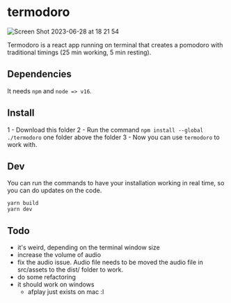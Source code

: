 # termodoro
![Screen Shot 2023-06-28 at 18 21 54](https://github.com/giovanemachado/termodoro/assets/33123137/90badcc6-5b20-45f9-a7db-3571e0eef04f)

Termodoro is a react app running on terminal that creates a pomodoro with traditional timings (25 min working, 5 min resting).
## Dependencies
It needs `npm` and `node => v16`.

## Install

1 - Download this folder
2 - Run the command `npm install --global ./termodoro` one folder above the folder
3 - Now you can use `termodoro` to work with.

## Dev
You can run the commands to have your installation working in real time, so you can do updates on the code.

```
yarn build
yarn dev
```

## Todo

- it's weird, depending on the terminal window size
- increase the volume of audio
- fix the audio issue. Audio file needs to be moved the audio file in src/assets to the dist/ folder to work. 
- do some refactoring
- it should work on windows
  - afplay just exists on mac :l
